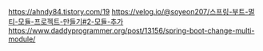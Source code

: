  https://ahndy84.tistory.com/19
https://velog.io/@soyeon207/스프링-부트-멀티-모듈-프로젝트-만들기#2-모듈-추가
https://www.daddyprogrammer.org/post/13156/spring-boot-change-multi-module/